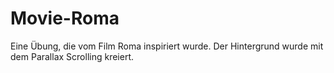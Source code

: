 # Movie-Roma

Eine Übung, die vom Film Roma inspiriert wurde. Der Hintergrund wurde mit dem Parallax Scrolling kreiert. 
